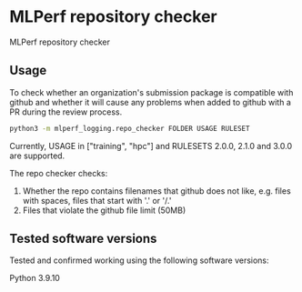 # MLPerf repository checker

MLPerf repository checker

## Usage

To check whether an organization's submission package is compatible with github
and whether it will cause any problems when added to github with a PR during the
review process.

```sh
python3 -m mlperf_logging.repo_checker FOLDER USAGE RULESET
```

Currently, USAGE in ["training", "hpc"] and RULESETS 2.0.0, 2.1.0 and 3.0.0 are supported.

The repo checker checks:
1. Whether the repo contains filenames that github does not like, e.g. files with spaces,
   files that start with '.' or '/.'
2. Files that violate the github file limit (50MB) 

## Tested software versions
Tested and confirmed working using the following software versions:

Python 3.9.10
